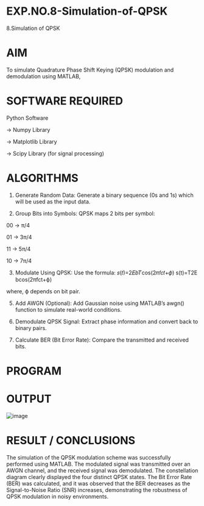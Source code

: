 # EXP.NO.8-Simulation-of-QPSK

8.Simulation of QPSK

# AIM

To simulate Quadrature Phase Shift Keying (QPSK) modulation and demodulation using MATLAB,

# SOFTWARE REQUIRED

Python Software

-> Numpy Library

-> Matplotlib Library

-> Scipy Library (for signal processing)

# ALGORITHMS

1. Generate Random Data:
Generate a binary sequence (0s and 1s) which will be used as the input data.

2. Group Bits into Symbols:
QPSK maps 2 bits per symbol:

00 → π/4

01 → 3π/4

11 → 5π/4

10 → 7π/4

3. Modulate Using QPSK:
Use the formula:
𝑠(𝑡)=2𝐸𝑏𝑇cos⁡(2𝜋𝑓𝑐𝑡+𝜙)
s(t)=T2E bcos(2πfct+ϕ)

where,
ϕ depends on bit pair.

5. Add AWGN (Optional):
Add Gaussian noise using MATLAB’s awgn() function to simulate real-world conditions.

6. Demodulate QPSK Signal:
Extract phase information and convert back to binary pairs.

7. Calculate BER (Bit Error Rate):
Compare the transmitted and received bits.

# PROGRAM





# OUTPUT

![image](https://github.com/user-attachments/assets/0733fa83-5ff9-4822-9252-1a6d50fe1004)

 
# RESULT / CONCLUSIONS

The simulation of the QPSK modulation scheme was successfully performed using MATLAB. The modulated signal was transmitted over an AWGN channel, and the received signal was demodulated. The constellation diagram clearly displayed the four distinct QPSK states. The Bit Error Rate (BER) was calculated, and it was observed that the BER decreases as the Signal-to-Noise Ratio (SNR) increases, demonstrating the robustness of QPSK modulation in noisy environments.
